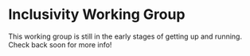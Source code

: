 # Inclusivity Working Group

This working group is still in the early stages of getting up and running. Check back soon for more info!
